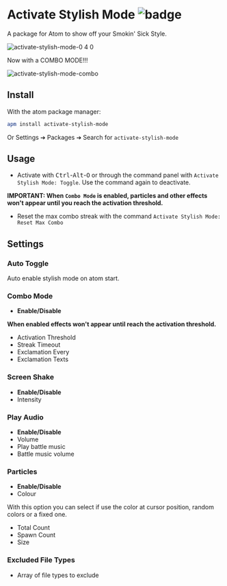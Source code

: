 # Activate Stylish Mode ![badge](https://s18.postimg.org/hynbccdax/tumblr_inline_mtujtxu1j_J1rw38tc.png)

A package for Atom to show off your Smokin' Sick Style.

![activate-stylish-mode-0 4 0](https://cloud.githubusercontent.com/assets/688415/11615565/10f16456-9c65-11e5-8af4-265f01fc83a0.gif)

Now with a COMBO MODE!!!

![activate-stylish-mode-combo](http://i.imgur.com/MZV8X4Q.gif)

## Install

With the atom package manager:
```bash
apm install activate-stylish-mode
```
Or Settings ➔ Packages ➔ Search for `activate-stylish-mode`

## Usage

- Activate with <kbd>Ctrl</kbd>-<kbd>Alt</kbd>-<kbd>O</kbd> or through the command panel with `Activate Stylish Mode: Toggle`. Use the command again to deactivate.

**IMPORTANT: When `Combo Mode` is enabled, particles and other effects won't appear until you reach the activation threshold.**

- Reset the max combo streak with the command `Activate Stylish Mode: Reset Max Combo`

## Settings

### Auto Toggle
Auto enable stylish mode on atom start.

### Combo Mode
* **Enable/Disable**

**When enabled effects won't appear until reach the activation threshold.**

* Activation Threshold
* Streak Timeout
* Exclamation Every
* Exclamation Texts

### Screen Shake
* **Enable/Disable**
* Intensity

### Play Audio
* **Enable/Disable**
* Volume
* Play battle music
* Battle music volume

### Particles
* **Enable/Disable**
* Colour

With this option you can select if use the color at cursor position, random colors or a fixed one.

* Total Count
* Spawn Count
* Size

### Excluded File Types
* Array of file types to exclude
